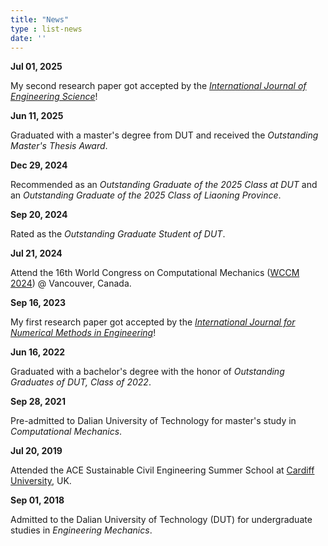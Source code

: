 ```yaml
---
title: "News"
type : list-news
date: ''
---
```

<article class="layout_table">
  <div class="left">
    <b>Jul 01, 2025</b>
  </div>
  <div class="right">
    <p>My second research paper got accepted by the <a href="https://www.sciencedirect.com/journal/international-journal-of-engineering-science"><em>International Journal of Engineering Science</em></a>!</p>
  </div>
</article>

<article class="layout_table">
  <div class="left">
    <b>Jun 11, 2025</b>
  </div>
  <div class="right">
    <p>Graduated with a master's degree from DUT and received the <i>Outstanding Master's Thesis Award</i>.</p>
  </div>
</article>

<article class="layout_table">
  <div class="left">
    <b>Dec 29, 2024</b>
  </div>
  <div class="right">
    <p>Recommended as an <i>Outstanding Graduate of the 2025 Class at DUT</i> and an <i>Outstanding Graduate of the 2025 Class of Liaoning Province</i>.</p>
  </div>
</article>

<article class="layout_table">
  <div class="left">
  	<b>Sep 20, 2024</b>
  </div>
  <div class="right">
  	<p>Rated as the <i>Outstanding Graduate Student of DUT</i>.</p>
  </div>
</article>

<article class="layout_table">
  <div class="left">
  	<b>Jul 21, 2024</b>
  </div>
  <div class="right">
  	<p>Attend the 16th World Congress on Computational Mechanics (<a href="https://www.wccm2024.org/">WCCM 2024</a>) @ Vancouver, Canada.</p>
  </div>
</article>

<article class="layout_table">
  <div class="left">
  	<b>Sep 16, 2023</b>
  </div>
  <div class="right">
  	<p>My first research paper got accepted by the <a href="https://onlinelibrary.wiley.com/journal/10970207"><em>International Journal for Numerical Methods in Engineering</em></a>!</p>
  </div>
</article>

<article class="layout_table">
  <div class="left">
  	<b>Jun 16, 2022</b>
  </div>
  <div class="right">
  	<p>Graduated with a bachelor's degree with the honor of <em>Outstanding Graduates of DUT, Class of 2022</em>.</p>
  </div>
</article>

<article class="layout_table">
  <div class="left">
  	<b>Sep 28, 2021</b>
  </div>
  <div class="right">
  	<p>Pre-admitted to Dalian University of Technology for master's study in <i>Computational Mechanics</i>.</p>
  </div>
</article>

<article class="layout_table">
  <div class="left">
  	<b>Jul 20, 2019</b>
  </div>
  <div class="right">
  	<p>Attended the ACE Sustainable Civil Engineering Summer School at <a href="https://www.cardiff.ac.uk/">Cardiff University</a>, UK.</p>
  </div>
</article>

<article class="layout_table">
  <div class="left">
  	<b>Sep 01, 2018</b>
  </div>
  <div class="right">
  	<p>Admitted to the Dalian University of Technology (DUT) for undergraduate studies in <i>Engineering Mechanics</i>.</p>
  </div>
</article>
